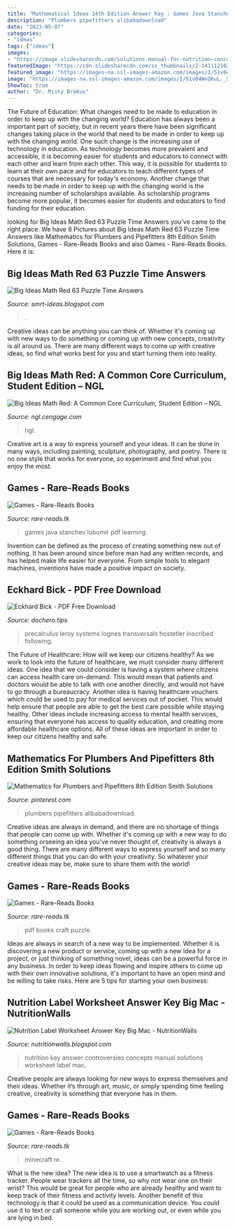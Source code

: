 ```yaml
---
title: "Mathematical Ideas 14th Edition Answer Key : Games Java Stanchev Lubomir Pdf Learning"
description: "Plumbers pipefitters alibabadownload"
date: "2023-05-07"
categories:
- "ideas"
tags: ["ideas"]
images:
- "https://image.slidesharecdn.com/solutions-manual-for-nutrition-concepts-and-controversies-14th-edition-by-sizer-and-whitney-180908032130/95/solutions-manual-for-nutrition-concepts-and-controversies-14th-edition-by-sizer-and-whitney-17-638.jpg?cb=1536376945"
featuredImage: "https://cdn.slidesharecdn.com/ss_thumbnails/2-141112103842-conversion-gate01-thumbnail.jpg?cb=1415788755"
featured_image: "https://images-na.ssl-images-amazon.com/images/I/51v04WvQ6uL._SX348_BO1,204,203,200_.jpg"
image: "https://images-na.ssl-images-amazon.com/images/I/51v04WvQ6uL._SX348_BO1,204,203,200_.jpg"
ShowToc: true
author: "Dr. Misty Brakus"
---
```



The Future of Education: What changes need to be made to education in order to keep up with the changing world?
Education has always been a important part of society, but in recent years there have been significant changes taking place in the world that need to be made in order to keep up with the changing world. One such change is the increasing use of technology in education. As technology becomes more prevalent and accessible, it is becoming easier for students and educators to connect with each other and learn from each other. This way, it is possible for students to learn at their own pace and for educators to teach different types of courses that are necessary for today's economy. Another change that needs to be made in order to keep up with the changing world is the increasing number of scholarships available. As scholarship programs become more popular, it becomes easier for students and educators to find funding for their education.

	

		
looking for Big Ideas Math Red 63 Puzzle Time Answers you've came to the right place. We have 8 Pictures about Big Ideas Math Red 63 Puzzle Time Answers like Mathematics for Plumbers and Pipefitters 8th Edition Smith Solutions, Games - Rare-Reads Books and also Games - Rare-Reads Books. Here it is:
		
    
## Big Ideas Math Red 63 Puzzle Time Answers

<img loading=lazy src="https://cdn.slidesharecdn.com/ss_thumbnails/2-141112103842-conversion-gate01-thumbnail.jpg?cb=1415788755" onerror="this.onerror=null;this.src='https://tse2.mm.bing.net/th?id=OIP.uCxSp-tSWyx_Xp8PEcI74QAAAA&amp;pid=15.1';" alt="Big Ideas Math Red 63 Puzzle Time Answers">

_Source: smrt-ideas.blogspot.com_

>. 

	

Creative ideas can be anything you can think of. Whether it's coming up with new ways to do something or coming up with new concepts, creativity is all around us. There are many different ways to come up with creative ideas, so find what works best for you and start turning them into reality.

    
## Big Ideas Math Red: A Common Core Curriculum, Student Edition – NGL

<img loading=lazy src="https://ngl.cengage.com/covers/imageServlet?epi=33035408814997385561281494592339507359&amp;catalog=ngl" onerror="this.onerror=null;this.src='https://tse4.mm.bing.net/th?id=OIP.e90HNmC_TUFwCbJV-VNosAHaJf&amp;pid=15.1';" alt="Big Ideas Math Red: A Common Core Curriculum, Student Edition – NGL">

_Source: ngl.cengage.com_

>ngl. 

	

Creative art is a way to express yourself and your ideas. It can be done in many ways, including painting, sculpture, photography, and poetry. There is no one style that works for everyone, so experiment and find what you enjoy the most.

    
## Games - Rare-Reads Books

<img loading=lazy src="https://images-na.ssl-images-amazon.com/images/I/51v04WvQ6uL._SX348_BO1,204,203,200_.jpg" onerror="this.onerror=null;this.src='https://tse1.mm.bing.net/th?id=OIP.Jzf-Nbg9JKeqdFJqkS5wGgAAAA&amp;pid=15.1';" alt="Games - Rare-Reads Books">

_Source: rare-reads.tk_

>games java stanchev lubomir pdf learning. 

	

Invention can be defined as the process of creating something new out of nothing. It has been around since before man had any written records, and has helped make life easier for everyone. From simple tools to elegant machines, inventions have made a positive impact on society.

    
## Eckhard Bick - PDF Free Download

<img loading=lazy src="https://dochero.tips/assets/img/dochero_logo.png" onerror="this.onerror=null;this.src='https://tse2.mm.bing.net/th?id=OIP.FtuIk6wgSdDZKpjjNDTlpQHaB5&amp;pid=15.1';" alt="Eckhard Bick - PDF Free Download">

_Source: dochero.tips_

>precalculus leroy systems lognes transversals hostetler inscribed following. 

	

The Future of Healthcare: How will we keep our citizens healthy?
As we work to look into the future of healthcare, we must consider many different ideas. One idea that we could consider is having a system where citizens can access health care on-demand. This would mean that patients and doctors would be able to talk with one another directly, and would not have to go through a bureaucracy. Another idea is having healthcare vouchers which could be used to pay for medical services out of pocket. This would help ensure that people are able to get the best care possible while staying healthy. Other ideas include increasing access to mental health services, ensuring that everyone has access to quality education, and creating more affordable healthcare options. All of these ideas are important in order to keep our citizens healthy and safe.

    
## Mathematics For Plumbers And Pipefitters 8th Edition Smith Solutions

<img loading=lazy src="https://i.pinimg.com/originals/a6/3b/87/a63b8781cc4934341a7adbf8a026d1ce.jpg" onerror="this.onerror=null;this.src='https://tse2.mm.bing.net/th?id=OIP.8n4cIZvgB8sLYbjbtjoY2AAAAA&amp;pid=15.1';" alt="Mathematics for Plumbers and Pipefitters 8th Edition Smith Solutions">

_Source: pinterest.com_

>plumbers pipefitters alibabadownload. 

	

Creative ideas are always in demand, and there are no shortage of things that people can come up with. Whether it's coming up with a new way to do something orseeing an idea you've never thought of, creativity is always a good thing. There are many different ways to express yourself and so many different things that you can do with your creativity. So whatever your creative ideas may be, make sure to share them with the world!

    
## Games - Rare-Reads Books

<img loading=lazy src="https://images-na.ssl-images-amazon.com/images/I/5152pVeUYmL._SX315_BO1,204,203,200_.jpg" onerror="this.onerror=null;this.src='https://tse3.mm.bing.net/th?id=OIP.uOKs1G5OnUeVsQo_epe5EwAAAA&amp;pid=15.1';" alt="Games - Rare-Reads Books">

_Source: rare-reads.tk_

>pdf books craft puzzle. 

	

Ideas are always in search of a new way to be implemented. Whether it is discovering a new product or service, coming up with a new idea for a project, or just thinking of something novel, ideas can be a powerful force in any business. In order to keep ideas flowing and inspire others to come up with their own innovative solutions, it's important to have an open mind and be willing to take risks. Here are 5 tips for starting your own business: 
    
## Nutrition Label Worksheet Answer Key Big Mac - NutritionWalls

<img loading=lazy src="https://image.slidesharecdn.com/solutions-manual-for-nutrition-concepts-and-controversies-14th-edition-by-sizer-and-whitney-180908032130/95/solutions-manual-for-nutrition-concepts-and-controversies-14th-edition-by-sizer-and-whitney-17-638.jpg?cb=1536376945" onerror="this.onerror=null;this.src='https://tse2.mm.bing.net/th?id=OIP.OsY0Bm2CX5KIFkSapfMXRgHaJl&amp;pid=15.1';" alt="Nutrition Label Worksheet Answer Key Big Mac - NutritionWalls">

_Source: nutritionwalls.blogspot.com_

>nutrition key answer controversies concepts manual solutions worksheet label mac. 

	

Creative people are always looking for new ways to express themselves and their ideas. Whether it’s through art, music, or simply spending time feeling creative, creativity is something that everyone has in them.

    
## Games - Rare-Reads Books

<img loading=lazy src="https://images-na.ssl-images-amazon.com/images/I/51WvI8ZYU8L._SX311_BO1,204,203,200_.jpg" onerror="this.onerror=null;this.src='https://tse2.mm.bing.net/th?id=OIP.VH1W8Ry_L3bDOZXxeOGDRQAAAA&amp;pid=15.1';" alt="Games - Rare-Reads Books">

_Source: rare-reads.tk_

>minecraft re. 

	

What is the new idea?
The new idea is to use a smartwatch as a fitness tracker. People wear trackers all the time, so why not wear one on their wrist? This would be great for people who are already healthy and want to keep track of their fitness and activity levels. Another benefit of this technology is that it could be used as a communication device. You could use it to text or call someone while you are working out, or even while you are lying in bed.

